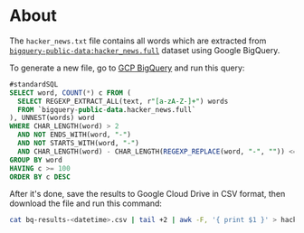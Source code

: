 # About

The `hacker_news.txt` file contains all words which are extracted from
[`bigquery-public-data:hacker_news.full`][1] dataset using Google BigQuery.

To generate a new file, go to [GCP BigQuery][2] and run this query:

```sql
#standardSQL
SELECT word, COUNT(*) c FROM (
  SELECT REGEXP_EXTRACT_ALL(text, r"[a-zA-Z-]+") words
  FROM `bigquery-public-data.hacker_news.full`
), UNNEST(words) word
WHERE CHAR_LENGTH(word) > 2
  AND NOT ENDS_WITH(word, "-")
  AND NOT STARTS_WITH(word, "-")
  AND CHAR_LENGTH(word) - CHAR_LENGTH(REGEXP_REPLACE(word, "-", "")) <= 1
GROUP BY word
HAVING c >= 100
ORDER BY c DESC
```

After it's done, save the results to Google Cloud Drive in CSV format, then
download the file and run this command:

```bash
cat bq-results-<datetime>.csv | tail +2 | awk -F, '{ print $1 }' > hacker_news.txt
```

[1]: https://bigquery.cloud.google.com/table/bigquery-public-data:hacker_news.full?pli=1&tab=details
[2]: https://console.cloud.google.com/bigquery?project=coc-dictionaries&authuser=1&p=coc-dictionaries&page=project

